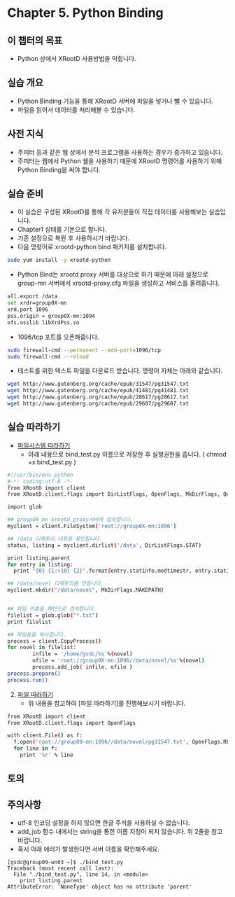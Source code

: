 # Chapter 5. Python Binding


## 이 챕터의 목표
   * Python 상에서 XRootD 사용방법을 익힙니다.

## 실습 개요
   * Python Binding 기능을 통해 XRootD 서버에 파일을 넣거나 뺄 수 있습니다.
   * 파일을 읽어서 데이터를 처리해볼 수 있습니다.
## 사전 지식
   * 주피터 등과 같은 웹 상에서 분석 프로그램을 사용하는 경우가 증가하고 있습니다.
   * 주피터는 웹에서 Python 쉘을 사용하기 때문에 XRootD 명령어를 사용하기 위해 Python Binding을 써야 합니다.

## 실습 준비
   * 이 실습은 구성된 XRootD를 통해 각 유저분들이 직접 데이터를 사용해보는 실습입니다. 
   * Chapter1 상태를 기본으로 합니다.
   * 기존 설정으로 복원 후 사용하시기 바랍니다.
   * 다음 명령어로 xrootd-python bind 패키지를 설치합니다.
```bash
sudo yum install -y xrootd-python
```
   * Python Bind는 xrootd proxy 서버를 대상으로 하기 때문에 아래 설정으로 group-mn 서버에서 xrootd-proxy.cfg 파일을 생성하고 서비스를 올려줍니다.
```bash
all.export /data
set xrdr=group0X-mn
xrd.port 1096
pss.origin = group0X-mn:1094
ofs.osslib libXrdPss.so
```
   * 1096/tcp 포트를 오픈해줍니다.
```bash
sudo firewall-cmd --permanent --add-port=1096/tcp
sudo firewall-cmd --reload
```
   * 테스트를 위한 텍스트 파일을 다운로드 받습니다. 명령어 자체는 아래와 같습니다.
```bash
wget http://www.gutenberg.org/cache/epub/31547/pg31547.txt
wget http://www.gutenberg.org/cache/epub/41481/pg41481.txt
wget http://www.gutenberg.org/cache/epub/28617/pg28617.txt
wget http://www.gutenberg.org/cache/epub/29607/pg29607.txt
```

## 실습 따라하기 
   * [파일시스템 따라하기](http://xrootd.org/doc/python/xrootd-python-0.1.0/examples/filesystem.html)
      * 아래 내용으로 bind_test.py 이름으로 저장한 후 실행권한을 줍니다. ( chmod +x bind_test.py )
```bash
#!/usr/bin/env python
#-*- coding:utf-8 -*-
from XRootD import client
from XRootD.client.flags import DirListFlags, OpenFlags, MkDirFlags, QueryCode

import glob

## group0X-mn xrootd proxy서버에 접속합니다.
myclient = client.FileSystem('root://group0X-mn:1096')

## /data 디렉토리 내용을 확인합니다.
status, listing = myclient.dirlist('/data', DirListFlags.STAT)

print listing.parent
for entry in listing:
  print "{0} {1:>10} {2}".format(entry.statinfo.modtimestr, entry.statinfo.size, entry.name)

## /data/novel 디렉토리를 만듭니다.
myclient.mkdir("/data/novel", MkDirFlags.MAKEPATH)


## 파일 이름을 패턴으로 검색합니다.
filelist = glob.glob("*.txt")
print filelist

## 파일들을 복사합니다.
process = client.CopyProcess()
for novel in filelist:
        infile = '/home/gsdc/%s'%(novel)
        ofile = 'root://group0X-mn:1096//data/novel/%s'%(novel)
        process.add_job( infile, ofile )
process.prepare()
process.run()
```
2. [파일 따라하기](http://xrootd.org/doc/python/xrootd-python-0.1.0/examples/file.html)
   * 위 내용을 참고하여 [파일 따라하기]를 진행해보시기 바랍니다.
```bash
from XRootD import client
from XRootD.client.flags import OpenFlags

with client.File() as f:
  f.open('root://group09-mn:1096//data/novel/pg31547.txt', OpenFlags.READ)
  for line in f:
    print '%r' % line
```

## 토의
  
   
## 주의사항
   * utf-8 인코딩 설정을 하지 않으면 한글 주석을 사용하실 수 없습니다.
   * add_job 함수 내에서는 string을 통한 이름 지정이 되지 않습니다. 위 2줄을 참고 바랍니다.
   * 혹시 아래 에러가 발생한다면 서버 이름을 확인해주세요.
```
[gsdc@group09-wn03 ~]$ ./bind_test.py 
Traceback (most recent call last):
  File "./bind_test.py", line 14, in <module>
    print listing.parent
AttributeError: 'NoneType' object has no attribute 'parent'
```
